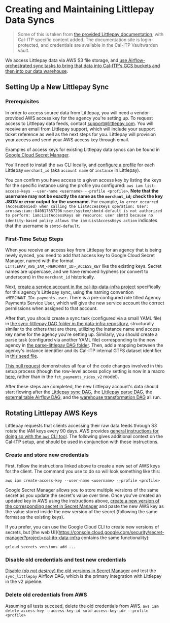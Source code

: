 # Creating and Maintaining Littlepay Data Syncs

> Some of this is taken from [the provided Littlepay documentation](https://docs.littlepay.io/data/faq/), with Cal-ITP specific content added. The documentation site is login-protected, and credentials are available in the Cal-ITP Vaultwarden vault.

We access Littlepay data via AWS S3 file storage, and [use Airflow-orchestrated sync tasks to bring that data into Cal-ITP's GCS buckets and then into our data warehouse](https://docs.calitp.org/data-infra/architecture/data.html).

## Setting Up a New Littlepay Sync

### Prerequisites

In order to access source data from Littlepay, you will need a vendor-provided AWS access key for the agency you're setting up. To request access to Littlepay data feeds, contact support@littlepay.com. You will receive an email from Littlepay support, which will include your support ticket reference as well as the next steps for you. Littlepay will provision your access and send your AWS access key through email.

Examples of access keys for existing Littlepay data syncs can be found in [Google Cloud Secret Manager](https://console.cloud.google.com/security/secret-manager?project=cal-itp-data-infra).

You'll need to install the `aws` CLI locally, and [configure a profile](https://docs.aws.amazon.com/cli/latest/userguide/getting-started-quickstart.html) for each Littlepay `merchant_id` (aka `account name` or `instance` in Littlepay).

You can confirm you have access to a given access key by listing the keys for the specific instance using the profile you configured:
`aws iam list-access-keys --user-name <username> --profile <profile>`. **Note that the username may not be exactly the same as the `merchant_id`; check the key JSON or error output for the username.** For example, `An error occurred (AccessDenied) when calling the ListAccessKeys operation: User: arn:aws:iam::840817857296:user/system/sbmtd-default is not authorized to perform: iam:ListAccessKeys on resource: user sbmtd because no identity-based policy allows the iam:ListAccessKeys action` indicates that the username is `sbmtd-default`.

### First-Time Setup Steps

When you receive an access key from Littlepay for an agency that is being newly synced, you need to add that access key to Google Cloud Secret Manager, named with the format `LITTLEPAY_AWS_IAM_<MERCHANT_ID>_ACCESS_KEY` like the existing keys. Secret names are uppercase, and we have removed hyphens (or convert to underscore) in the `merchant_id` historically.

Next, [create a service account in the cal-itp-data-infra project](https://console.cloud.google.com/iam-admin/serviceaccounts/create?walkthrough_id=iam--create-service-account&project=cal-itp-data-infra#step_index=1) specifically for this agency's Littlepay sync, using the naming convention `<MERCHANT_ID>-payments-user`. There is a pre-configured role titled Agency Payments Service User, which will give the new service account the correct permissions when assigned to that account.

After that, you should create a sync task (configured via a small YAML file) in [the sync-littlepay DAG folder in the data-infra repository](https://github.com/cal-itp/data-infra/tree/8516a1a4ab2ecfe6ef33e3fbc4224bcedbd06e98/airflow/dags/sync_littlepay), structurally similar to the others that are there, utilizing the instance name and access key name for the agency you're setting up. Similarly, you should create a parse task (configured via another YAML file) corresponding to the new agency in [the parse-littlepay DAG folder](https://github.com/cal-itp/data-infra/tree/8516a1a4ab2ecfe6ef33e3fbc4224bcedbd06e98/airflow/dags/parse_littlepay). Then, add a mapping between the agency's instance identifier and its Cal-ITP internal GTFS dataset identifier in [this seed file](https://github.com/cal-itp/data-infra/blob/main/warehouse/seeds/payments_gtfs_datasets.csv).

[This pull request](https://github.com/cal-itp/data-infra/pull/2928/files) demonstrates all four of the code changes involved in this setup process (though the row-level access policy setting is now in a macro [here](https://github.com/cal-itp/data-infra/blob/main/warehouse/macros/create_row_access_policy.sql#L21), rather than in the `fct_payments_rides_v2` model).

After these steps are completed, the new Littlepay account's data should start flowing after the [Littlepay sync DAG](https://o1d2fa0877cf3fb10p-tp.appspot.com/dags/sync_littlepay/grid), the [Littlepay parse DAG](https://o1d2fa0877cf3fb10p-tp.appspot.com/dags/parse_littlepay/grid), the [external table Airflow DAG](https://o1d2fa0877cf3fb10p-tp.appspot.com/dags/create_external_tables/grid), and the [warehouse transformation DAG](https://o1d2fa0877cf3fb10p-tp.appspot.com/dags/transform_warehouse/grid) all run.

## Rotating Littlepay AWS Keys

Littlepay requests that clients accessing their raw data feeds through S3 rotate the IAM keys every 90 days. AWS provides [general instructions for doing so with the `aws` CLI tool](https://aws.amazon.com/blogs/security/how-to-rotate-access-keys-for-iam-users/). The following gives additional context on the Cal-ITP setup, and should be used in conjunction with those instructions.

### Create and store new credentials

First, follow the instructions linked above to create a new set of AWS keys for the client. The command you use to do so will look something like this:

`aws iam create-access-key --user-name <username> --profile <profile>`

Google Secret Manager allows you to store multiple versions of the same secret as you update the secret's value over time. Once you've created an updated key in AWS using the instructions above, [create a new version of the corresponding secret in Secret Manager](https://cloud.google.com/secret-manager/docs/add-secret-version) and paste the new AWS key as the value stored inside the new version of the secret (following the same format as the existing keys).

If you prefer, you can use the Google Cloud CLI to create new versions of secrets, but [the web UI](https://console.cloud.google.com/security/secret-manager?project=cal-itp-data-infra contains the same functionality):

`gcloud secrets versions add ...`

### Disable old credentials and test new credentials

[Disable (*do not destroy*) the old versions in Secret Manager](https://cloud.google.com/secret-manager/docs/disable-secret-version) and test the `sync_littlepay` Airflow DAG, which is the primary integration with Littlepay in the v2 pipeline.

### Delete old credentials from AWS

Assuming all tests succeed, delete the old credentials from AWS.
`aws iam delete-access-key --access-key-id <old-access-key-id> --profile <profile>`
